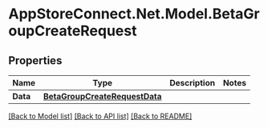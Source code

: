 # AppStoreConnect.Net.Model.BetaGroupCreateRequest

## Properties

Name | Type | Description | Notes
------------ | ------------- | ------------- | -------------
**Data** | [**BetaGroupCreateRequestData**](BetaGroupCreateRequestData.md) |  | 

[[Back to Model list]](../README.md#documentation-for-models) [[Back to API list]](../README.md#documentation-for-api-endpoints) [[Back to README]](../README.md)

